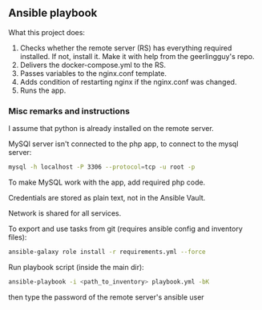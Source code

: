 ## Ansible playbook
What this project does: 
1. Checks whether the remote server (RS) has everything required installed. If not, install it. Make it with help from the geerlingguy's repo.
1. Delivers the docker-compose.yml to the RS.
3. Passes variables to the nginx.conf template. 
4. Adds condition of restarting nginx if the nginx.conf was changed. 
5. Runs the app. 


### Misc remarks and instructions

I assume that python is already installed on the remote server. 

MySQl server isn't connected to the php app, to connect to the mysql server:
```bash
mysql -h localhost -P 3306 --protocol=tcp -u root -p
```

To make MySQL work with the app, add required php code. 

Credentials are stored as plain text, not in the Ansible Vault.

Network is shared for all services.

To export and use tasks from git (requires ansible config and inventory files):
```bash
ansible-galaxy role install -r requirements.yml --force
```

Run playbook script (inside the main dir):
```bash
ansible-playbook -i <path_to_inventory> playbook.yml -bK
```
then type the password of the remote server's ansible user
